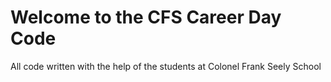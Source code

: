 ﻿# Welcome to the CFS Career Day Code
All code written with the help of the students at Colonel Frank Seely School 